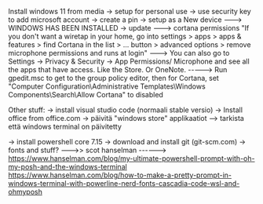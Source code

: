 
Install windows 11 from media
-> setup for personal use
-> use security key to add microsoft account
-> create a pin
-> setup as a New device
---> WINDOWS HAS BEEN INSTALLED
-> update
---> cortana permissions "If you don't want a wiretap in your home, go into settings > apps > apps & features > find Cortana in the list > ... button > advanced options > remove microphone permissions and runs at login"
---> You can also go to Settings -> Privacy & Security -> App Permissions/ Microphone and see all the apps that have access. Like the Store. Or OneNote.
-----> Run gpedit.msc to get to the group policy editor, then for Cortana, set "Computer Configuration\Administrative Templates\Windows Components\Search\Allow Cortana" to disabled

Other stuff:
-> install visual studio code (normaali stable versio)
-> Install office from office.com
-> päivitä "windows store" applikaatiot
--> tarkista että windows terminal on päivitetty

-> install powershell core 7.15
-> download and install git (git-scm.com)
-> fonts and stuff?
--->> scot hanselman
------> https://www.hanselman.com/blog/my-ultimate-powershell-prompt-with-oh-my-posh-and-the-windows-terminal
https://www.hanselman.com/blog/how-to-make-a-pretty-prompt-in-windows-terminal-with-powerline-nerd-fonts-cascadia-code-wsl-and-ohmyposh
